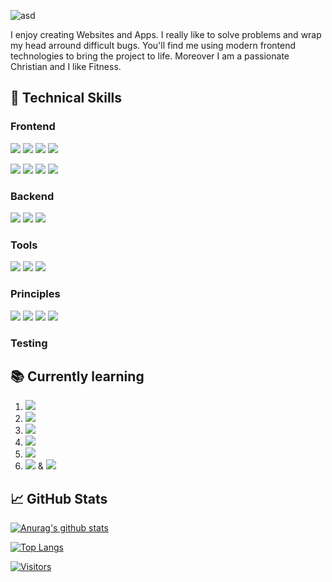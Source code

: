 ![asd](https://user-images.githubusercontent.com/45995648/148986147-8f6fc7d1-410a-401c-9ca9-df7ed7552486.png)

I enjoy creating Websites and Apps. I really like to solve problems and wrap my head arround difficult bugs. You'll find me using modern frontend technologies to bring the project to life. Moreover I am a passionate Christian and I like Fitness.

## 💼 Technical Skills

### Frontend

![](https://img.shields.io/badge/Style-HTML5-informational?style=flat&logo=HTML5&color=E34F26)
![](https://img.shields.io/badge/Style-CSS3-informational?style=flat&logo=CSS3&color=1572B6)
![](https://img.shields.io/badge/Style-SASS-informational?style=flat&logo=SASS&color=cc6598)
![](https://img.shields.io/badge/Style-Bootstrap-informational?style=flat&logo=Bootstrap&color=7952B3)

![](https://img.shields.io/badge/Code-JavaScript-informational?style=flat&logo=JavaScript&color=F7DF1E)
![](https://img.shields.io/badge/Code-React-informational?style=flat&logo=react&color=61DAFB)
![](https://img.shields.io/badge/Code-CRA-informational?style=flat&logo=createreactapp&color=09D3AC)
![](https://img.shields.io/badge/Code-Swift-informational?style=flat&logo=Swift&color=ef5238)


### Backend

![](https://img.shields.io/badge/Code-Node.js-informational?style=flat&logo=Node.js&color=82bb01)
![](https://img.shields.io/badge/Code-Express.js-informational?style=flat&logo=Express&color=333)
![](https://img.shields.io/badge/Database-MongoDB-informational?style=flat&logo=MongoDB&color=47a248)


### Tools

![](https://img.shields.io/badge/Tools-GitHub-informational?style=flat&logo=GitHub&color=181717)
![](https://img.shields.io/badge/Tools-NPM-informational?style=flat&logo=NPM&color=CB3837)
![](https://img.shields.io/badge/Tools-Netlify-informational?style=flat&logo=netlify&color=00C7B7)

### Principles 

![](https://img.shields.io/badge/Principles-OOP-informational?style=flat&logo=OOP&color=333)
![](https://img.shields.io/badge/Principles-DRY-informational?style=flat&logo=DRY&color=333)
![](https://img.shields.io/badge/Principles-ResponsiveDesign-informational?style=flat&logo=DRY&color=333)
![](https://img.shields.io/badge/Principles-MobileFirstDesign-informational?style=flat&logo=DRY&color=333)

### Testing



## 📚 Currently learning 

1. ![](https://img.shields.io/badge/Testing-Jasmine-informational?style=flat&logo=Jasmine&color=8b4182)
2. ![](https://img.shields.io/badge/Tools-Git-informational?style=flat&logo=Git&color=F05032)
3. ![](https://img.shields.io/badge/Principles-CleanCode-informational?style=flat&logo=CleanCode&color=333)
4. ![](https://img.shields.io/badge/Principles-Scrum-informational?style=flat&logo=Scrum&color=333)
5. ![](https://img.shields.io/badge/Code-Next.js-informational?style=flat&logo=nextdotjs&color=000000)
6. ![](https://img.shields.io/badge/Code-ReactNative-informational?style=flat&logo=react&color=61DAFB) & ![](https://img.shields.io/badge/Code-ReactRedux-informational?style=flat&logo=Redux&color=7850B7)

## 📈 GitHub Stats 

[![Anurag's github stats](https://github-readme-stats.vercel.app/api?username=maxschneidercodes)](https://github.com/maxschneidercodes)

[![Top Langs](https://github-readme-stats.vercel.app/api/top-langs/?username=maxschneidercodes&layout=compact)](https://github.com/maxschneidercodes)

[![Visitors](https://visitor-badge.glitch.me/badge?page_id=maxschneidercodes.maxschneidercodes)](https://maxschneidercodes.netlify.app/)
